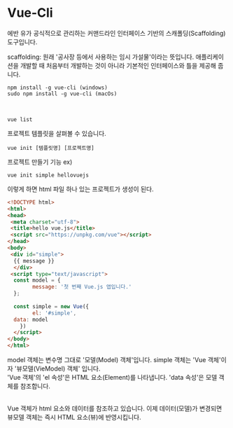 # Vue-Cli

에반 유가 공식적으로 관리하는 커맨드라인 인터페이스 기반의 스캐폴딩(Scaffolding) 도구입니다.
<br>

scaffolding: 원래 '공사장 등에서 사용하는 임시 가설물'이라는 뜻입니다. 애플리케이션을 개발할 때 처음부터 개발하는 것이 아니라 기본적인 인터페이스와 틀을 제공해 줍니다.

```
npm install -g vue-cli (windows)
sudo npm install -g vue-cli (macOs)
```
<br>

```
vue list
```
프로젝트 템플릿을 살펴볼 수 있습니다.
<br>

```
vue init [템플릿명] [프로젝트명]
```
프로젝트 만들기 기능
ex)
```
vue init simple hellovuejs
```

이렇게 하면 html 파일 하나 있는 프로젝트가 생성이 된다.

```html
<!DOCTYPE html>  
<html>  
<head>  
 <meta charset="utf-8">  
 <title>hello vue.js</title>  
 <script src="https://unpkg.com/vue"></script>  
</head>  
<body>  
 <div id="simple">  
  {{ message }}  
  </div>  
 <script type="text/javascript">  
  const model = {  
        message: '첫 번째 Vue.js 앱입니다.'  
  };  
  
  const simple = new Vue({  
        el: '#simple',  
  data: model  
    })  
  </script>  
</body>  
</html>
```

model 객체는 변수명 그대로 '모델(Model) 객체'입니다.
simple 객체는 'Vue 객체'이자 '뷰모델(VieModel) 객체' 입니다.
<br>
'Vue 객체'의 'el 속성'은 HTML 요소(Element)를 나타냅니다.
'data 속성'은 모델 객체를 참조합니다.

<br>
Vue 객체가 html 요소와 데이터를 참조하고 있습니다.
이제 데이터(모델)가 변경되면 뷰모델 객체는 즉시 HTML 요소(뷰)에 반영시킵니다.

